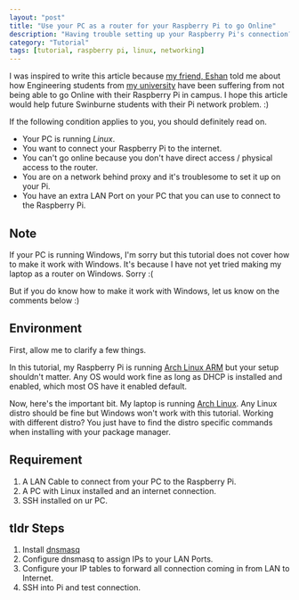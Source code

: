 ```yaml
---
layout: "post"
title: "Use your PC as a router for your Raspberry Pi to go Online"
description: "Having trouble setting up your Raspberry Pi's connection? Just use your PC's connection!"
category: "Tutorial"
tags: [tutorial, raspberry pi, linux, networking]
---
```


I was inspired to write this article because [my friend, Eshan][1] told me about how Engineering students from
[my university][2] have been suffering from not being able to go Online with their Raspberry Pi in campus. 
I hope this article would help future Swinburne students with their Pi network problem. :)

If the following condition applies to you, you should definitely read on.

- Your PC is running *Linux*.
- You want to connect your Raspberry Pi to the internet.
- You can't go online because you don't have direct access / physical access to the router.
- You are on a network behind proxy and it's troublesome to set it up on your Pi.
- You have an extra LAN Port on your PC that you can use to connect to the Raspberry Pi.

## Note

If your PC is running Windows, I'm sorry but this tutorial does not cover how to make it work with Windows.
It's because I have not yet tried making my laptop as a router on Windows. Sorry :(

But if you do know how to make it work with Windows, let us know on the comments below :)

## Environment

First, allow me to clarify a few things.

In this tutorial, my Raspberry Pi is running [Arch Linux ARM][3] but your setup shouldn't matter. Any OS would work fine
as long as DHCP is installed and enabled, which most OS have it enabled default.

Now, here's the important bit. My laptop is running [Arch Linux][4]. Any Linux distro should be fine but Windows won't work
with this tutorial. Working with different distro? You just have to find the distro specific commands when installing with your package manager.

## Requirement

1. A LAN Cable to connect from your PC to the Raspberry Pi.
2. A PC with Linux installed and an internet connection.
3. SSH installed on ur PC.

## tldr Steps

1. Install [dnsmasq][5]
2. Configure dnsmasq to assign IPs to your LAN Ports.
3. Configure your IP tables to forward all connection coming in from LAN to Internet.
4. SSH into Pi and test connection.


[1]: http://diehardofdeath.tk/
[2]: http://swinburne.edu.my
[3]: http://archlinuxarm.org/platforms/armv6/raspberry-pi
[4]: http://archlinux.org/
[5]: https://wiki.archlinux.org/index.php/Dnsmasq
